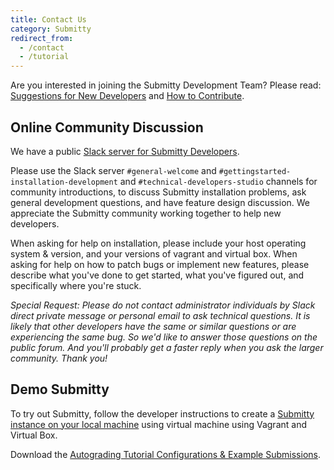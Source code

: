 ```yaml
---
title: Contact Us
category: Submitty
redirect_from:
  - /contact
  - /tutorial
---
```


Are you interested in joining the Submitty Development Team?  Please read:  
[Suggestions for New Developers](/developer/getting_started/index#suggestions-for-new-developers)  and  [How to Contribute](/developer/getting_started/how_to_contribute).


## Online Community Discussion

We have a public [Slack server for Submitty Developers](https://join.slack.com/t/submitty/shared_invite/enQtMzE1NzgyMzUzNzI5LWZhOGM4NWU4M2U3ZmM2ZmM5NTYwNjk3NTc5Yjg1ZGRlYzU1MjcwYWNkNGYxZjk2YTk3ZmEyODY3MjEyOTc0M2E).

Please use the Slack server `#general-welcome` and
`#gettingstarted-installation-development` and
`#technical-developers-studio` channels for community introductions,
to discuss Submitty installation problems, ask general development
questions, and have feature design discussion.  We appreciate the
Submitty community working together to help new developers.

When asking for help on installation, please include your host
operating system & version, and your versions of vagrant and virtual
box.  When asking for help on how to patch bugs or implement new features,
please describe what you've done to get started, what you've figured
out, and specifically where you're stuck.

_Special Request: Please do not contact administrator individuals by Slack
direct private message or personal email to ask technical questions.
It is likely that other developers have the same or similar questions
or are experiencing the same bug.  So we'd like to answer those questions
on the public forum.  And you'll probably get a faster reply when you
ask the larger community.  Thank you!_


## Demo Submitty

To try out Submitty, follow the developer instructions to create a
[Submitty instance on your local machine](http://submitty.org/developer/vm_install_using_vagrant)
using virtual machine using Vagrant and Virtual Box.

Download the [Autograding Tutorial Configurations & Example Submissions](https://github.com/Submitty/Tutorial/archive/main.zip).









